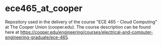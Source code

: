 # ece465_at_cooper
Repository used in the delivery of the course "ECE 465 - Cloud Computing" at The Cooper Union (cooper.edu). The course description can be found here at https://cooper.edu/engineering/courses/electrical-and-computer-engineering-graduate/ece-465.
